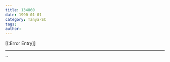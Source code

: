 ```yaml
---
title: 134860
date: 1990-01-01
category: Tanya-SC
tags: 
author: 
---
```


[[:Error Entry]]

---



``
